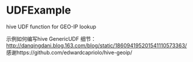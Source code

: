 # UDFExample
hive UDF function for GEO-IP lookup

示例如何编写hive GenericUDF
细节：http://danqingdani.blog.163.com/blog/static/186094195201541110573363/
感谢https://github.com/edwardcapriolo/hive-geoip/
